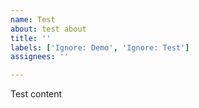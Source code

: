 ```yaml
---
name: Test
about: test about
title: ''
labels: ['Ignore: Demo', 'Ignore: Test']
assignees: ''

---
```


Test content

